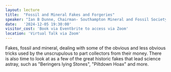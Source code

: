 ```yaml
---
layout: lecture
title:  "Fossil and Mineral Fakes and Forgeries"
speaker: "Ian B Dunne, Chairman- Southampton Mineral and Fossil Society"
date:   '2024-12-05 19:30:00'
visitor_cost: 'Book via Eventbrite to access via Zoom'
location: 'Virtual Talk via Zoom'
---
```

Fakes, fossil and mineral, dealing with some of the obvious and less obvious tricks used by the unscrupulous to part collectors from their money. There is also time to look at as a few of the great historic fakes that lead science astray, such as "Beringers lying Stones", "Piltdown Hoax" and more.  